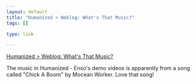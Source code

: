```yaml
--- 
layout: default
title: "Humanized > Weblog: What's That Music?"
tags: []

type: link

---
```

<a href="http://www.humanized.com/weblog/2007/01/27/whats_that_music/">Humanized > Weblog: What's That Music?</a>

The music in Humanized - Enso's demo videos is apparently from a song called "Chick A Boom" by Mocean Worker. Love that song!
